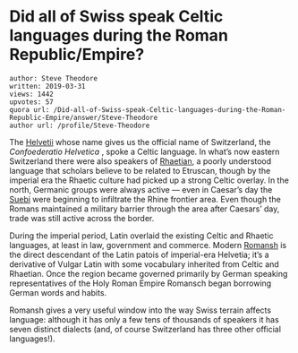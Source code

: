 # Did all of Swiss speak Celtic languages during the Roman Republic/Empire?

	author: Steve Theodore
	written: 2019-03-31
	views: 1442
	upvotes: 57
	quora url: /Did-all-of-Swiss-speak-Celtic-languages-during-the-Roman-Republic-Empire/answer/Steve-Theodore
	author url: /profile/Steve-Theodore


The [Helvetii](https://en.m.wikipedia.org/wiki/Helvetii) whose name gives us the official name of Switzerland, the _Confoederatio_  _Helvetica_ , spoke a Celtic language. In what’s now eastern Switzerland there were also speakers of [Rhaetian](https://en.wikipedia.org/wiki/Rhaetian_language), a poorly understood language that scholars believe to be related to Etruscan, though by the imperial era the Rhaetic culture had picked up a strong Celtic overlay. In the north, Germanic groups were always active — even in Caesar’s day the [Suebi](https://en.wikipedia.org/wiki/Suebi) were beginning to infiltrate the Rhine frontier area. Even though the Romans maintained a military barrier through the area after Caesars’ day, trade was still active across the border.

During the imperial period, Latin overlaid the existing Celtic and Rhaetic languages, at least in law, government and commerce. Modern [Romansh](https://en.m.wikipedia.org/wiki/Romansh_language) is the direct descendant of the Latin patois of imperial-era Helvetia; it’s a derivative of Vulgar Latin with some vocabulary inherited from Celtic and Rhaetian. Once the region became governed primarily by German speaking representatives of the Holy Roman Empire Romansch began borrowing German words and habits.

Romansh gives a very useful window into the way Swiss terrain affects language: although it has only a few tens of thousands of speakers it has seven distinct dialects (and, of course Switzerland has three other official languages!).

